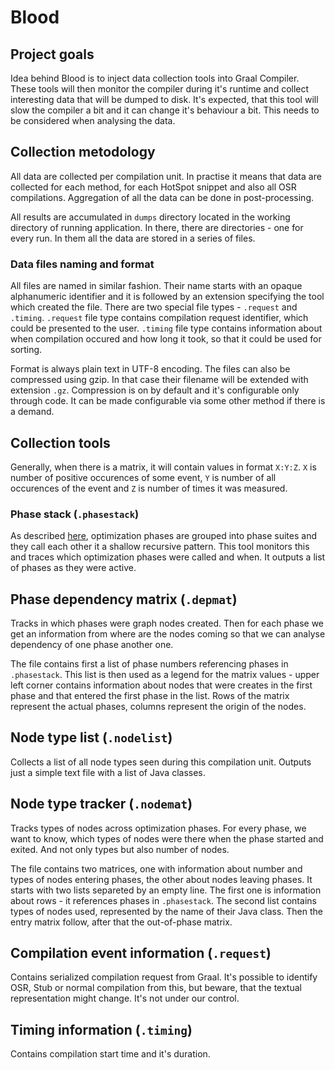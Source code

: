 # Blood

## Project goals

Idea behind Blood is to inject data collection tools into Graal Compiler. These tools will then monitor the compiler during it's runtime and collect interesting data that will be dumped to disk. It's expected, that this tool will slow the compiler a bit and it can change it's behaviour a bit. This needs to be considered when analysing the data.

## Collection metodology

All data are collected per compilation unit. In practise it means that data are collected for each method, for each HotSpot snippet and also all OSR compilations. Aggregation of all the data can be done in post-processing.

All results are accumulated in `dumps` directory located in the working directory of running application. In there, there are directories - one for every run. In them all the data are stored in a series of files.

### Data files naming and format

All files are named in similar fashion. Their name starts with an opaque alphanumeric identifier and it is followed by an extension specifying the tool which created the file. There are two special file types - `.request` and `.timing`. `.request` file type contains compilation request identifier, which could be presented to the user. `.timing` file type contains information about when compilation occured and how long it took, so that it could be used for sorting.

Format is always plain text in UTF-8 encoding. The files can also be compressed using gzip. In that case their filename will be extended with extension `.gz`. Compression is on by default and it's configurable only through code. It can be made configurable via some other method if there is a demand.

## Collection tools

Generally, when there is a matrix, it will contain values in format `X:Y:Z`. `X` is number of positive occurences of some event, `Y` is number of all occurences of the event and `Z` is number of times it was measured.

### Phase stack (`.phasestack`)

As described [here](graal_internals.md), optimization phases are grouped into phase suites and they call each other it a shallow recursive pattern. This tool monitors this and traces which optimization phases were called and when. It outputs a list of phases as they were active.

## Phase dependency matrix (`.depmat`)

Tracks in which phases were graph nodes created. Then for each phase we get an information from where are the nodes coming so that we can analyse dependency of one phase another one.

The file contains first a list of phase numbers referencing phases in `.phasestack`. This list is then used as a legend for the matrix values - upper left corner contains information about nodes that were creates in the first phase and that entered the first phase in the list. Rows of the matrix represent the actual phases, columns represent the origin of the nodes.

## Node type list (`.nodelist`)

Collects a list of all node types seen during this compilation unit. Outputs just a simple text file with a list of Java classes.

## Node type tracker (`.nodemat`)

Tracks types of nodes across optimization phases. For every phase, we want to know, which types of nodes were there when the phase started and exited. And not only types but also number of nodes.

The file contains two matrices, one with information about number and types of nodes entering phases, the other about nodes leaving phases. It starts with two lists separeted by an empty line. The first one is information about rows - it references phases in `.phasestack`. The second list contains types of nodes used, represented by the name of their Java class. Then the entry matrix follow, after that the out-of-phase matrix.

## Compilation event information (`.request`)

Contains serialized compilation request from Graal. It's possible to identify OSR, Stub or normal compilation from this, but beware, that the textual representation might change. It's not under our control.

## Timing information (`.timing`)

Contains compilation start time and it's duration.
